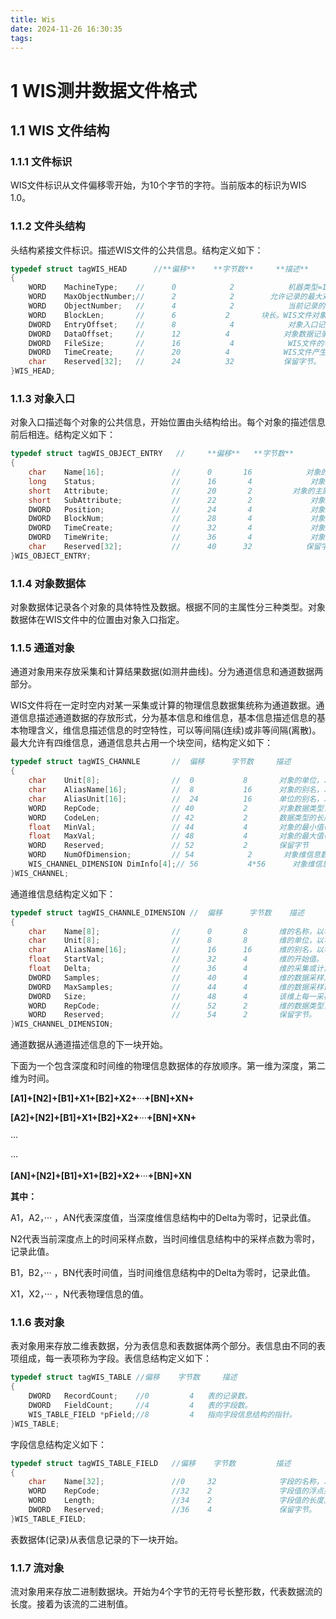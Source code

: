 ```yaml
---
title: Wis
date: 2024-11-26 16:30:35
tags:
---
```


# 1 WIS测井数据文件格式

## 1.1 WIS 文件结构

### 1.1.1 文件标识

WIS文件标识从文件偏移零开始，为10个字节的字符。当前版本的标识为WIS 1.0。

### 1.1.2 文件头结构

头结构紧接文件标识。描述WIS文件的公共信息。结构定义如下：

```c
typedef struct tagWIS_HEAD		//**偏移**    **字节数**     **描述**
{
	WORD	MachineType;	//		0        	 2            机器类型=1 为PC； =2为SUN； =3为IBM； =4为HP。
	WORD	MaxObjectNumber;//		2       	 2        允许记录的最大对象数。缺省为512个，该值可以在文件产生时给出。
	WORD	ObjectNumber;	//		4	         2            当前记录的对象总数（包括删除和抛弃的对象）。
	WORD	BlockLen;		//		6    		2  		块长。WIS文件对象占用的磁盘空间以块为单位，该值指示每一数据块的字节数。
	DWORD	EntryOffset;	//		8        	 4            对象入口记录从文件开始的偏移量。
	DWORD	DataOffset;		//		12			4            对象数据记录从文件开始的偏移量。
	DWORD	FileSize;		//		16      	 4            WIS文件的字节数大小。
	DWORD	TimeCreate;		//		20			4            WIS文件产生的时间。
	char	Reserved[32];	//		24			32           保留字节。
}WIS_HEAD;
```

### 1.1.3 对象入口

对象入口描述每个对象的公共信息，开始位置由头结构给出。每个对象的描述信息前后相连。结构定义如下：

```c
typedef struct tagWIS_OBJECT_ENTRY	 //		**偏移**   **字节数**       **描述**
{
    char	Name[16];				//		0		16            对象的名称，以零结尾的字符串。
    long	Status;					//		16		 4             对象的状态：=0为正常； =1为抛弃； =2为删除。
    short	Attribute;				//		20		 2         对象的主属性：=1为通道对象； =2为表对象； =3为流对象。
    short	SubAttribute;			//		22		 2             对象的子属性，描述对应主属性的子属性。
    DWORD	Position;				//		24		 4             对象数据体从文件开始处的偏移量。
    DWORD	BlockNum;				//		28		 4             对象数据体占用磁盘的块数。
    DWORD	TimeCreate;				//		32		 4             对象产生的时间。
    DWORD	TimeWrite;				//		36		 4             对象最近修改的时间
    char	Reserved[32];			//		40		32            保留字节。
}WIS_OBJECT_ENTRY;
```

### **1.1.4** 对象数据体

对象数据体记录各个对象的具体特性及数据。根据不同的主属性分三种类型。对象数据体在WIS文件中的位置由对象入口指定。

### **1.1.5** 通道对象

通道对象用来存放采集和计算结果数据(如测井曲线)。分为通道信息和通道数据两部分。

WIS文件将在一定时空内对某一采集或计算的物理信息数据集统称为通道数据。通道信息描述通道数据的存放形式，分为基本信息和维信息，基本信息描述信息的基本物理含义，维信息描述信息的时空特性，可以等间隔(连续)或非等间隔(离散)。最大允许有四维信息，通道信息共占用一个块空间，结构定义如下：

```c
typedef struct tagWIS_CHANNLE		//	偏移		字节数		描述
{
    char	Unit[8];				//  0	 		8	    对象的单位，以零结尾的字符串。
    char	AliasName[16];			// 	8			16		对象的别名，以零结尾的字符串。
    char	AliasUnit[16];			//  24			16		单位的别名，以零结尾的字符串。
    WORD	RepCode;				// 40			2		对象数据类型，参见
    WORD	CodeLen;				// 42			2		数据类型的长度
    float	MinVal;					// 44			4		对象的最小值(测井曲线缺省左刻度值)
    float	MaxVal;					// 48			4		对象的最大值(测井曲线缺省右刻度值)。
    WORD	Reserved;				// 52			2		保留字节
    WORD	NumOfDimension;			// 54			 2		 对象维信息数。
    WIS_CHANNEL_DIMENSION DimInfo[4];//	56			 4*56	   对象维信息。
}WIS_CHANNEL;
```

通道维信息结构定义如下：

```C
typedef struct tagWIS_CHANNLE_DIMENSION // 	偏移		字节数	   描述
{
    char	Name[8];				//		0		8		维的名称，以零结尾的字符串。
    char	Unit[8];				//		8		8		维的单位，以零结尾的字符串。
    char	AliasName[16];			//		16		16		维的别名，以零结尾的字符串。
    float	StartVal;				//		32		4		维的开始值。
    float	Delta;					//		36		4		维的采集或计算增量。对于离散数据，该值为0，数据中记录该维的值。
    DWORD	Samples;				//		40		4		维的数据采样点数。如果该值为0，采样点数为可变值，数据中记录该值。对于第一维数据，该值不能为0。
    DWORD	MaxSamples;				//		44		4		维的数据采样最大点数。该值仅当采样点数信息为0（可变采样点）时有效，该维信息在数据中所占用的字节数通过该值计算。
    DWORD	Size;					//		48   	4		该维上每一采样点所占用的字节数。
    WORD	RepCode;				//		52		2		维的数据类型，参见
    WORD	Reserved;				//		54		2		保留字节。
}WIS_CHANNEL_DIMENSION;
```

通道数据从通道描述信息的下一块开始。

下面为一个包含深度和时间维的物理信息数据体的存放顺序。第一维为深度，第二维为时间。

**[A1]+[N2]+[B1]+X1+[B2]+X2+**···**+[BN]+XN+**

**[A2]+[N2]+[B1]+X1+[B2]+X2+**···**+[BN]+XN+**

···

···

**[AN]+[N2]+[B1]+X1+[B2]+X2+**···**+[BN]+XN**

**其中：**

A1，A2，··· ，AN代表深度值，当深度维信息结构中的Delta为零时，记录此值。

N2代表当前深度点上的时间采样点数，当时间维信息结构中的采样点数为零时，记录此值。

B1，B2，··· ，BN代表时间值，当时间维信息结构中的Delta为零时，记录此值。

X1，X2，··· ，N代表物理信息的值。

### **1.1.6** 表对象

表对象用来存放二维表数据，分为表信息和表数据体两个部分。表信息由不同的表项组成，每一表项称为字段。表信息结构定义如下：

```c
typedef struct tagWIS_TABLE	//偏移	字节数		描述
{
    DWORD	RecordCount;	//0			4	表的记录数。
    DWORD	FieldCount;		//4			4	表的字段数。
    WIS_TABLE_FIELD *pField;//8			4	指向字段信息结构的指针。
}WIS_TABLE;
```

字段信息结构定义如下：

```c
typedef struct tagWIS_TABLE_FIELD	//偏移	字节数			描述
{
    char	Name[32];				//0		32           	字段的名称，以零结尾的字符串。
    WORD	RepCode;				//32	2            	字段值的浮点类型，参见。
    WORD	Length;					//34	2            	字段值的长度。
    DWORD	Reserved;				//36	4				保留字节。
}WIS_TABLE_FIELD;
```

表数据体(记录)从表信息记录的下一块开始。

### **1.1.7** 流对象

流对象用来存放二进制数据块。开始为4个字节的无符号长整形数，代表数据流的长度。接着为该流的二进制值。
